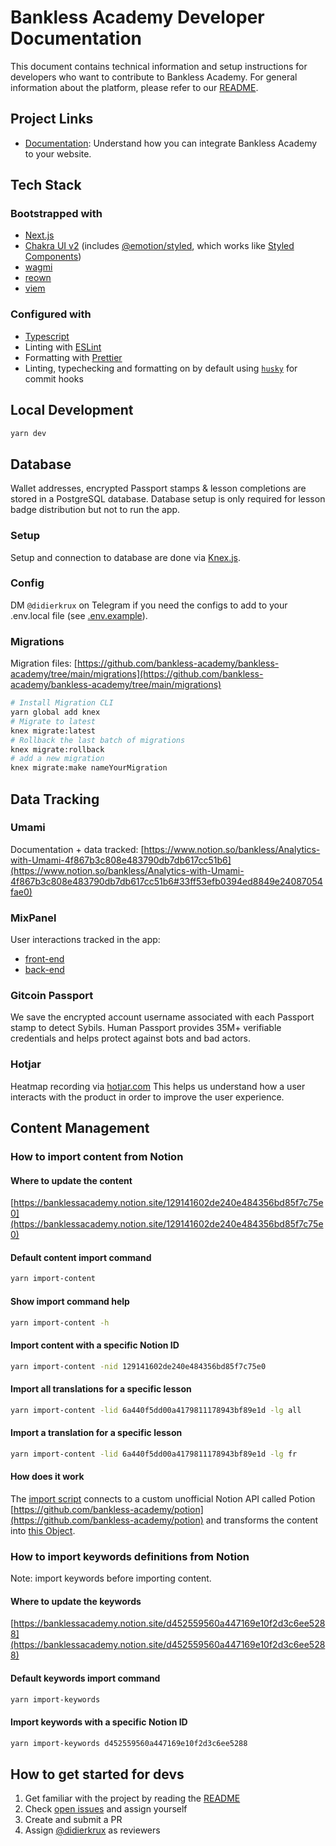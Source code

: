 # Bankless Academy Developer Documentation

This document contains technical information and setup instructions for developers who want to contribute to Bankless Academy. For general information about the platform, please refer to our [README](./README.md).

## Project Links

- [Documentation](https://documentation.banklessacademy.com/): Understand how you can integrate Bankless Academy to your website.

## Tech Stack

### Bootstrapped with

- [Next.js](https://nextjs.org/docs)
- [Chakra UI v2](https://v2.chakra-ui.com/getting-started) (includes [@emotion/styled](https://emotion.sh/docs/styled), which works like [Styled Components](https://styled-components.com/docs/basics))
- [wagmi](https://wagmi.sh/)
- [reown](https://docs.reown.com/appkit/overview)
- [viem](https://viem.sh)

### Configured with

- [Typescript](https://www.typescriptlang.org/)
- Linting with [ESLint](https://eslint.org/)
- Formatting with [Prettier](https://prettier.io/)
- Linting, typechecking and formatting on by default using [`husky`](https://github.com/typicode/husky) for commit hooks

## Local Development

```bash
yarn dev
```

## Database

Wallet addresses, encrypted Passport stamps & lesson completions are stored in a PostgreSQL database.
Database setup is only required for lesson badge distribution but not to run the app.

### Setup

Setup and connection to database are done via [Knex.js](https://knexjs.org/#Migrations-CLI).

### Config

DM `@didierkrux` on Telegram if you need the configs to add to your .env.local file (see [.env.example](https://github.com/bankless-academy/bankless-academy/blob/main/.env.example)).

### Migrations

Migration files: [https://github.com/bankless-academy/bankless-academy/tree/main/migrations](https://github.com/bankless-academy/bankless-academy/tree/main/migrations)

```bash
# Install Migration CLI
yarn global add knex
# Migrate to latest
knex migrate:latest
# Rollback the last batch of migrations
knex migrate:rollback
# add a new migration
knex migrate:make nameYourMigration
```

## Data Tracking

### Umami

Documentation + data tracked: [https://www.notion.so/bankless/Analytics-with-Umami-4f867b3c808e483790db7db617cc51b6](https://www.notion.so/bankless/Analytics-with-Umami-4f867b3c808e483790db7db617cc51b6#33ff53efb0394ed8849e24087054fae0)

### MixPanel

User interactions tracked in the app:

- [front-end](https://github.com/bankless-academy/bankless-academy/search?q=Mixpanel.track)
- [back-end](https://github.com/bankless-academy/bankless-academy/search?q=trackBE)

### Gitcoin Passport

We save the encrypted account username associated with each Passport stamp to detect Sybils. Human Passport provides 35M+ verifiable credentials and helps protect against bots and bad actors.

### Hotjar

Heatmap recording via [hotjar.com](https://hotjar.com)
This helps us understand how a user interacts with the product in order to improve the user experience.

## Content Management

### How to import content from Notion

#### Where to update the content

[https://banklessacademy.notion.site/129141602de240e484356bd85f7c75e0](https://banklessacademy.notion.site/129141602de240e484356bd85f7c75e0)

#### Default content import command

```bash
yarn import-content
```

#### Show import command help

```bash
yarn import-content -h
```

#### Import content with a specific Notion ID

```bash
yarn import-content -nid 129141602de240e484356bd85f7c75e0
```

#### Import all translations for a specific lesson

```bash
yarn import-content -lid 6a440f5dd00a4179811178943bf89e1d -lg all
```

#### Import a translation for a specific lesson

```bash
yarn import-content -lid 6a440f5dd00a4179811178943bf89e1d -lg fr
```

#### How does it work

The [import script](https://github.com/bankless-academy/bankless-academy/blob/main/import-content.js) connects to a custom unofficial Notion API called Potion [https://github.com/bankless-academy/potion](https://github.com/bankless-academy/potion) and transforms the content into [this Object](https://github.com/bankless-academy/bankless-academy/blob/main/src/constants/lessons.ts).

### How to import keywords definitions from Notion

Note: import keywords before importing content.

#### Where to update the keywords

[https://banklessacademy.notion.site/d452559560a447169e10f2d3c6ee5288](https://banklessacademy.notion.site/d452559560a447169e10f2d3c6ee5288)

#### Default keywords import command

```bash
yarn import-keywords
```

#### Import keywords with a specific Notion ID

```bash
yarn import-keywords d452559560a447169e10f2d3c6ee5288
```

## How to get started for devs

1. Get familiar with the project by reading the [README](./README.md)
2. Check [open issues](https://github.com/bankless-academy/bankless-academy/issues) and assign yourself
3. Create and submit a PR
4. Assign [@didierkrux](https://github.com/didierkrux) as reviewers
